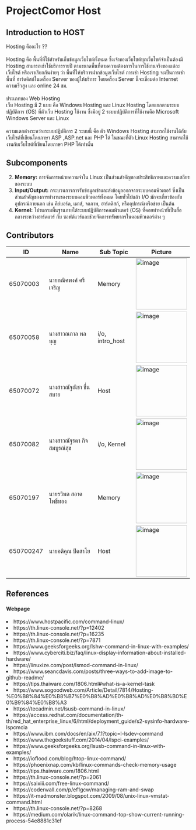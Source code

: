 # ProjectComor Host
## Introduction to HOST
Hosting คืออะไร ??<br><br>
Hosting คือ พื้นที่ที่ใช้สำหรับเก็บข้อมูลเว็บไซต์ทั้งหมด ซึ่งเจ้าของเว็บไซต์ทุกเว็บไซต์จำเป็นต้องมี Hosting สามารถเช่าใช้บริการรายปี ตามขนาดพื้นที่ตามความต้องการในการใช้งานจริงของแต่ละเว็บไซต์ หรือเราเรียกกันง่ายๆ ว่า พื้นที่ให้บริการฝากข้อมูลเว็บไซต์ การเช่า Hosting จะเป็นการเช่าพื้นที่ ฮาร์ดดิสก์ในเครื่อง Server ของผู้ให้บริการ โดยเครื่อง Server นี้จะเชื่อมต่อ Internet ความเร็วสูง และ online 24 ชม.<br><br>
ประเภทของ Web Hosting<br>
เว็บ Hosting มี 2 แบบ คือ Windows Hosting และ Linux Hosting โดยแยกตามระบบปฏิบัติการ (OS) ที่ตัวเว็บ Hosting ใช้งาน ซึ่งมีอยู่ 2 ระบบปฏิบัติการที่ใช้งานคือ Microsoft Windows Server และ Linux<br><br>
ความแตกต่างระหว่างระบบปฏิบัติการ 2 ระบบนี้ คือ ตัว Windows Hosting สามารถใช้งานได้กับเว็บไซต์ที่เขียนโดยภาษา ASP ,ASP.net และ PHP ได้ ในขณะที่ตัว Linux Hosting สามารถใช้งานกับเว็บไซต์ที่เขียนโดยภาษา PHP ได้เท่านั้น

## Subcomponents</li> <br>
2. **Memory:** การจัดการหน่วยความจำใน Linux เป็นส่วนสำคัญของประสิทธิภาพและความเสถียรของระบบ
3. **Input/Output:** กระบวนการการรับข้อมูลเข้าและส่งข้อมูลออกจากระบบคอมพิวเตอร์ ซึ่งเป็นส่วนสำคัญของการทำงานของระบบคอมพิวเตอร์ทั้งหมด โดยทั่วไปแล้ว I/O มักจะเกี่ยวข้องกับอุปกรณ์ภายนอก เช่น คีย์บอร์ด, เมาส์, จอภาพ, ฮาร์ดดิสก์, หรืออุปกรณ์เครือข่าย เป็นต้น<br>
4. **Kernel:** โปรแกรมพื้นฐานภายใต้ระบบปฏิบัติการคอมพิวเตอร์ (OS) ที่คอยทำหน้าที่เป็นสื่อกลางระหว่างฮาร์ดแวร์ กับ ซอฟต์แวร์และช่วยจัดการทรัพยากรในคอมพิวเตอร์ต่าง ๆ<br>

## Contributors
| ID             |   Name                                            |Sub Topic|Picture|
| ----------------- | --------------------------------------- |-------------------|---------|
| 65070003 |นายกณิศพงศ์ ศรีเจริญ|Memory|  <img width="140" alt="image" src="https://github.com/CosmoGuy112/PHost/assets/112687423/af20328f-bc2c-4453-b4d3-7c242be5f8c0">|
| 65070058 |นางสาวณกาล พลบุญ|i/o, intro_host|  <img width="140" alt="image" src="https://github.com/CosmoGuy112/PHost/assets/112687372/469e30f7-0d73-4b44-b7f0-9fe0ac3d430e"> |
| 65070072 |นางสาวณัฐณิชา ชื่นสบาย|Host|<img width="140" alt="image" src="https://github.com/CosmoGuy112/PHost/assets/112687454/99cf2205-3a6f-4573-bf38-4fc7a56e071b">|
| 65070082 |นางสาวณัฐรดา กิจสมบูรณ์สุข|i/o, Kernel|  <img width="140" alt="image" src="https://github.com/CosmoGuy112/PHost/assets/109953192/bd0acb4c-52f6-47aa-a7ec-052c0baa7500"> |
| 65070197 |นายรวิพล สอาดโพธิ์ทอง|Memory|  <img width="140" alt="image" src="https://github.com/CosmoGuy112/PHost/assets/112681436/a7dc52a9-8d30-4c34-a49d-c662d73612d4">|
| 650700247 |นายอติคุณ ปิดสาโย|Host|  <img width="140" alt="image" src="https://github.com/CosmoGuy112/PHost/assets/112681436/a7dc52a9-8d30-4c34-a49d-c662d73612d4](https://github.com/CosmoGuy112/PHost/assets/112687454/9ae10270-02b0-4384-b5e3-fcc1f6dbc4a4">|

## References
#### Webpage
<li>https://www.hostpacific.com/command-linux/</li>
<li>https://th.linux-console.net/?p=12402</li>
<li>https://th.linux-console.net/?p=16235</li>
<li>https://th.linux-console.net/?p=7871</li>
<li>https://www.geeksforgeeks.org/lshw-command-in-linux-with-examples/</li>
<li>https://www.cyberciti.biz/faq/linux-display-information-about-installed-hardware/</li>
<li>https://linuxize.com/post/lsmod-command-in-linux/</li>
<li>https://www.seancdavis.com/posts/three-ways-to-add-image-to-github-readme/</li>
<li>https://tips.thaiware.com/1806.html#what-is-a-kernel-task</li>
<li>https://www.sogoodweb.com/Article/Detail/7814/Hosting-%E0%B8%84%E0%B8%B7%E0%B8%AD%E0%B8%AD%E0%B8%B0%E0%B9%84%E0%B8%A3</li>
<li>https://tecadmin.net/lsusb-command-in-linux/</li>
<li>https://access.redhat.com/documentation/th-th/red_hat_enterprise_linux/6/html/deployment_guide/s2-sysinfo-hardware-lspcmcia</li>
<li>https://www.ibm.com/docs/en/aix/7.1?topic=l-lsdev-command</li>
<li>https://www.thegeekstuff.com/2014/04/lspci-examples/</li>
<li>https://www.geeksforgeeks.org/lsusb-command-in-linux-with-examples/</li>
<li>https://ioflood.com/blog/htop-linux-command/</li>
<li>https://phoenixnap.com/kb/linux-commands-check-memory-usage</li>
<li>https://tips.thaiware.com/1806.html</li>
<li>https://th.linux-console.net/?p=2061</li>
<li>https://saixiii.com/free-linux-command/</li>
<li>https://coderwall.com/p/ef1gcw/managing-ram-and-swap</li>
<li>https://it-madmonster.blogspot.com/2009/08/unix-linux-vmstat-command.html</li>
<li>https://th.linux-console.net/?p=8268</li>
<li>https://medium.com/olarik/linux-command-top-show-current-running-process-54e8881c31ef</li>
